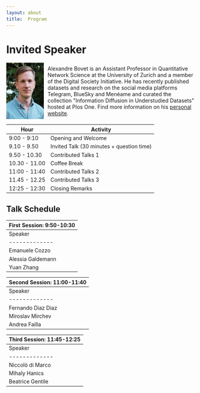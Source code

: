 ```yaml
---
layout: about
title:  Program
---
```


<h1>Invited Speaker </h1>

 <div style="display: flex; align-items: center; gap: 10px; width: 100%;">
    <img src="portrait_alex.jpg" alt="Alexandre Bovet" style="width: 150px; height: 150px; object-fit: cover;">
    <p style="margin: 0;"> Alexandre Bovet is an Assistant Professor in Quantitative Network Science at the University of
Zurich and a member of the Digital Society Initiative. He has recently published datasets and research on the social media platforms Telegram, BlueSky and Menéame and curated the collection "Information Diffusion in Understudied Datasets" hosted at Plos One. Find more information on his
<a href="https://alexbovet.github.io/"> personal website</a>.
    </p>
  </div>

|  Hour   |  Activity   |
|-------------|-------------|
| 9:00 - 9:10 | Opening and Welcome |
|  9.10 - 9.50 | Invited Talk (30 minutes + question time) |
|9.50 - 10.30| Contributed Talks 1|
|10.30 - 11.00| Coffee Break |
|11:00 - 11:40| Contributed Talks 2|
|11.45 - 12.25| Contributed Talks 3|
|12:25 - 12:30| Closing Remarks |

<h2>Talk Schedule</h2>

| First Session: 9:50-10:30 | 
|-------------|
|  Speaker   |  Title  |
|-------------|-------------|
| Emanuele Cozzo | Studying Opinion Dynamics in Technopolitical Deliberation: The Case of (Meta)Decidim |
| Alessia Galdemann | Climate Change Discourse on TikTok |
| Yuan Zhang | More than ‘Left and Right’: Revealing Multilevel Online Political Selective Exposure |

| Second Session: 11:00-11:40 | 
|-------------|
|  Speaker   |  Title  |
|-------------|-------------|
| Fernando Diaz Diaz | Modelling echo chamber effects in signed networks |
| Miroslav Mirchev | Misinformation spreading through chain emails|
| Andrea Failla | Bluesky Social Dataset: A High-Coverage Resource for Computational Social Science Research |

| Third Session: 11:45-12:25 | 
|---------------|
|  Speaker   |  Title  |
|-------------|-------------|
| Niccolò di Marco| Decoding Musical Evolution Through Network Science |
| Mihaly Hanics| Large painter network and dataset creation using location data as connections,\n collected using the Wikidata SparQL API |
| Beatrice Gentile | Understanding the dynamic of cohesive violent minorities: a preliminary analysis of the Incel.is community |
